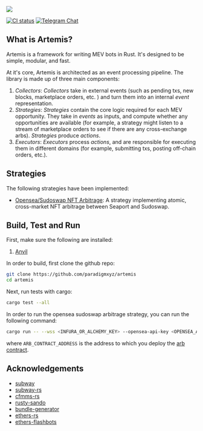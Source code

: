 
![](./assets/artemis.png)


[![CI status](https://github.com/paradigmxyz/reth/workflows/ci/badge.svg)][gh-ci]
[![Telegram Chat][tg-badge]][tg-url]

[gh-ci]: https://github.com/paradigmxyz/reth/actions/workflows/rust.yml
[tg-badge]: https://img.shields.io/badge/chat-telegram-blue

## What is Artemis?

Artemis is a framework for writing MEV bots in Rust. It's designed to be simple, modular, and fast. 

At it's core, Artemis is architected as an event processing pipeline. The library is made up of three main components: 

1. *Collectors*: *Collectors* take in external events (such as pending txs, new blocks, marketplace orders, etc. ) and turn them into an internal *event* representation. 
2. *Strategies*: *Strategies* contain the core logic required for each MEV opportunity. They take in *events* as inputs, and compute whether any opportunities are available (for example, a strategy might listen to a stream of marketplace orders to see if there are any cross-exchange arbs). *Strategies* produce *actions*.
3. *Executors*: *Executors* process *actions*, and are responsible for executing them in different domains (for example, submitting txs, posting off-chain orders, etc.).

## Strategies 

The following strategies have been implemented: 

- [Opensea/Sudoswap NFT Arbitrage](/crates/strategies/opensea-sudo-arb/): A strategy implementing atomic, cross-market NFT arbitrage between Seaport and Sudoswap.

## Build, Test and Run

First, make sure the following are installed: 
1. [Anvil](https://github.com/foundry-rs/foundry/tree/master/anvil#installing-from-source)

In order to build, first clone the github repo: 

```sh
git clone https://github.com/paradigmxyz/artemis
cd artemis
```

Next, run tests with cargo: 

```sh
cargo test --all
```

In order to run the opensea sudoswap arbitrage strategy, you can run the following command: 

```sh
cargo run -- --wss <INFURA_OR_ALCHEMY_KEY> --opensea-api-key <OPENSEA_API_KEY> --private-key <PRIVATE_KEY> --arb-contract-address <ARB_CONTRACT_ADDRESS> --bid-percentage <BID_PERCENTAGE>
```

where `ARB_CONTRACT_ADDRESS` is the address to which you deploy the [arb contract](/crates/strategies/opensea-sudo-arb/contracts/src/SudoOpenseaArb.sol).


## Acknowledgements

- [subway](https://github.com/libevm/subway)
- [subway-rs](https://github.com/refcell/subway-rs)
- [cfmms-rs](https://github.com/0xKitsune/cfmms-rs)
- [rusty-sando](https://github.com/mouseless-eth/rusty-sando)
- [bundle-generator](https://github.com/Alcibiades-Capital/mev_bundle_generator/blob/master/Cargo.toml)
- [ethers-rs](https://github.com/gakonst/ethers-rs)
- [ethers-flashbots](https://github.com/onbjerg/ethers-flashbots)



[tg-url]: https://t.me/artemis_devs